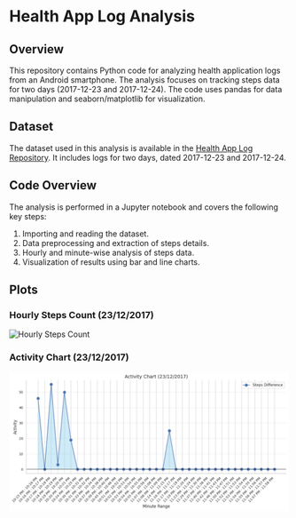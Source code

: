 # Health App Log Analysis

## Overview

This repository contains Python code for analyzing health application logs from an Android smartphone. The analysis focuses on tracking steps data for two days (2017-12-23 and 2017-12-24). The code uses pandas for data manipulation and seaborn/matplotlib for visualization.

## Dataset

The dataset used in this analysis is available in the [Health App Log Repository](https://github.com/nishantparihar/loghub/tree/master/HealthApp). It includes logs for two days, dated 2017-12-23 and 2017-12-24.


## Code Overview

The analysis is performed in a Jupyter notebook and covers the following key steps:

1. Importing and reading the dataset.
2. Data preprocessing and extraction of steps details.
3. Hourly and minute-wise analysis of steps data.
4. Visualization of results using bar and line charts.


## Plots

### Hourly Steps Count (23/12/2017)

![Hourly Steps Count](images/hourly_steps_count_23.png)

### Activity Chart (23/12/2017)

![Activity Chart](images/activity_chart_23.png)


